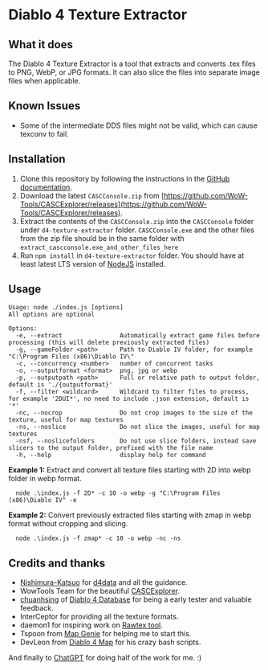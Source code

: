 # Diablo 4 Texture Extractor

## What it does

The Diablo 4 Texture Extractor is a tool that extracts and converts .tex files to PNG, WebP, or JPG formats. It can also slice the files into separate image files when applicable.

## Known Issues

- Some of the intermediate DDS files might not be valid, which can cause texconv to fail.

## Installation

1. Clone this repository by following the instructions in the [GitHub documentation](https://docs.github.com/en/repositories/creating-and-managing-repositories/cloning-a-repository).
2. Download the latest `CASCConsole.zip` from [https://github.com/WoW-Tools/CASCExplorer/releases](https://github.com/WoW-Tools/CASCExplorer/releases). 
3. Extract the contents of the `CASCConsole.zip` into the `CASCConsole` folder under `d4-texture-extractor` folder. `CASCConsole.exe` and the other files from the zip file should be in the same folder with `extract_cascconsole.exe_and_other_files_here`
4. Run `npm install` in `d4-texture-extractor` folder. You should have at least latest LTS version of [NodeJS](https://nodejs.org/en) installed.


## Usage

```
Usage: node ./index.js [options]
All options are optional

Options:
  -e, --extract                Automatically extract game files before processing (this will delete previously extracted files)
  -g, --gameFolder <path>      Path to Diablo IV folder, for example "C:\Program Files (x86)\Diablo IV\"
  -c, --concurrency <number>   number of concurrent tasks
  -o, --outputformat <format>  png, jpg or webp
  -p, --outputpath <path>      Full or relative path to output folder, default is './{outputformat}'
  -f, --filter <wildcard>      Wildcard to filter files to process, for example '2DUI*', no need to include .json extension, default is '*'
  -nc, --nocrop                Do not crop images to the size of the texture, useful for map textures
  -ns, --noslice               Do not slice the images, useful for map textures
  -nsf, --noslicefolders       Do not use slice folders, instead save slicers to the output folder, prefixed with the file name
  -h, --help                   display help for command
```

**Example 1:** Extract and convert all texture files starting with 2D into webp folder in webp format.

```
  node .\index.js -f 2D* -c 10 -o webp -g "C:\Program Files (x86)\Diablo IV" -e
```

**Example 2:** Convert previously extracted files starting with zmap in webp format without cropping and slicing.

```
  node .\index.js -f zmap* -c 10 -o webp -nc -ns
```

## Credits and thanks

- [Nishimura-Katsuo](https://github.com/Nishimura-Katsuo) for [d4data](https://github.com/blizzhackers/d4data) and all the guidance.
- WowTools Team for the beautiful [CASCExplorer](https://github.com/WoW-Tools/CASCExplorer).
- [chuanhsing](https://www.reddit.com/user/chuanhsing) of [Diablo 4 Database](https://diablo4.cc/us/) for being a early tester and valuable feedback.
- InterCeptor for providing all the texture formats.
- daemon1 for inspiring work on [Rawtex tool](https://forum.xentax.com/viewtopic.php?t=16461).
- Tspoon from [Map Genie](https://mapgenie.io/) for helping me to start this.
- DevLeon from [Diablo 4 Map](https://diablo4.th.gl/) for his crazy bash scripts.

And finally to [ChatGPT](https://openai.com/blog/chatgpt) for doing half of the work for me. :)
